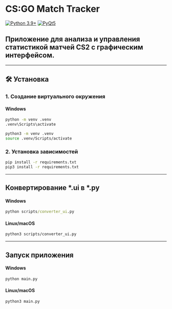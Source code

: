 # CS:GO Match Tracker

[![Python 3.9+](https://img.shields.io/badge/python-3.9%2B-blue.svg)](https://www.python.org/downloads/)
[![PyQt5](https://img.shields.io/badge/PyQt-5.15.9-green.svg)](https://pypi.org/project/PyQt5/)

## Приложение для анализа и управления статистикой матчей CS2 с графическим интерфейсом.

---

## 🛠 Установка

### 1. Создание виртуального окружения

#### Windows
```cmd
python -m venv .venv
.venv\Scripts\activate
```
```bash
python3 -m venv .venv
source .venv/Scripts/activate
```

### 2. Установка зависимостей

```cmd
pip install -r requirements.txt
pip3 install -r requirements.txt
```
---
## Конвертирование *.ui в *.py
#### Windows
```cmd
python scripts/converter_ui.py
```
#### Linux/macOS
```bash
python3 scripts/converter_ui.py
```
---
## Запуск приложения
#### Windows
```cmd
python main.py
```
#### Linux/macOS
```bash
python3 main.py
```
